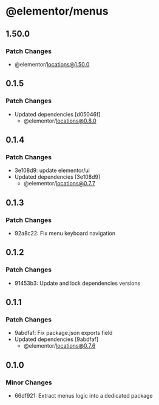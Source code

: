 # @elementor/menus

## 1.50.0

### Patch Changes

- @elementor/locations@1.50.0

## 0.1.5

### Patch Changes

- Updated dependencies [d05046f]
  - @elementor/locations@0.8.0

## 0.1.4

### Patch Changes

- 3e108d9: update elementor/ui
- Updated dependencies [3e108d9]
  - @elementor/locations@0.7.7

## 0.1.3

### Patch Changes

- 92a8c22: Fix menu keyboard navigation

## 0.1.2

### Patch Changes

- 91453b3: Update and lock dependencies versions

## 0.1.1

### Patch Changes

- 9abdfaf: Fix package.json exports field
- Updated dependencies [9abdfaf]
  - @elementor/locations@0.7.6

## 0.1.0

### Minor Changes

- 66df921: Extract menus logic into a dedicated package

